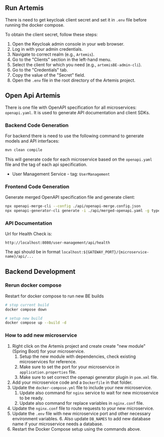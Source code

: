 ## Run Artemis

There is need to get keycloak client secret and set it in `.env` file before running the docker compose.

To obtain the client secret, follow these steps:

1. Open the Keycloak admin console in your web browser.
2. Log in with your admin credentials.
3. Navigate to correct realm (e.g., `Artemis`).
4. Go to the "Clients" section in the left-hand menu.
5. Select the client for which you need (e.g., `artemisBE-admin-cli`).
6. Go to the "Credentials" tab.
7. Copy the value of the "Secret" field.
8. Open the `.env` file in the root directory of the Artemis project.

## Open Api Artemis
There is one file with OpenAPI specification for all microservices: `openapi.yaml`.
It is used to generate API documentation and client SDKs.

### Backend Code Generation
For backend there is need to use the following command to generate models and API interfaces:
```bash
mvn clean compile
```
This will generate code for each microservice based on the `openapi.yaml` file and the tag of each api specification.

- User Management Service - tag: `UserManagement`

### Frontend Code Generation

Generate merged OpenAPI specification file and generate client:

```bash
npx openapi-merge-cli --config ./api/openapi-merge.config.json
npx openapi-generator-cli generate -i ./api/merged-openapi.yaml -g typescript-fetch -o src/api
```

### API Documentation


Url for Health Check is:
```
http://localhost:8080/user-management/api/health
```

The api should be in format `localhost:${GATEWAY_PORT}/{microservice-name}/api/...`

## Backend Development

### Rerun docker compose

Restart for docker compose to run new BE builds

```bash
# stop current build
docker compose down

# setup new build
docker compose up --build -d
```

### How to add new microservice

1. Right click on the Artemis project and create create "new module" (Spring Boot) for your microservice.
   1. Setup the new module with dependencies, check existing microservices for reference.
   2. Make sure to set the port for your microservice in `application.properties` file.
   3. Make sure to set correct the openapi generator plugin in `pom.xml` file.
2. Add your microservice code and a `Dockerfile` in that folder.
3. Update the `docker-compose.yml` file to include your new microservice.
   1. Update also command for `nginx` service to wait for new microservice to be ready.
   2. Update also command for replace variables in `nginx.conf` file.
4. Update the `nginx.conf` file to route requests to your new microservice.
5. Update the `.env` file with new microservice port and other necessary environment variables.
   6. Also update `DB_NAMES` to add new database name if your microservice needs a database.
6. Restart the Docker Compose setup using the commands above.
